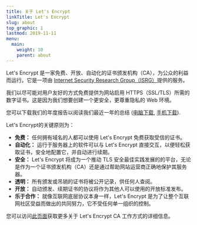 ```yaml
---
title: 关于 Let's Encrypt
linkTitle: Let's Encrypt
slug: about
top_graphic: 1
lastmod: 2019-11-11
menu:
  main:
    weight: 10
    parent: about
---
```


Let's Encrypt 是一家免费、开放、自动化的证书颁发机构（CA），为公众的利益而运行。它是一项由 [Internet Security Research Group（ISRG）](https://www.abetterinternet.org/)提供的服务。

我们以尽可能对用户友好的方式免费提供为网站启用 HTTPS（SSL/TLS）所需的数字证书。这是因为我们想要创建一个更安全，更尊重隐私的 Web 环境。

您可以下载我们的年度报告以阅读我们最近一年的总结 ([电脑下载](https://www.abetterinternet.org/annual-reports/), [手机下载](https://abetterinternet.org/documents/2019-ISRG-Annual-Report-Mobile.pdf)).

Let's Encrypt的关键原则为：

* **免费：** 任何拥有域名的人都可以使用 Let's Encrypt 免费获取受信的证书。
* **自动化：** 运行于服务器上的软件可以与 Let's Encrypt 直接交互，以便轻松获取证书，安全地配置它，并自动进行续期。
* **安全：** Let's Encrypt 将成为一个推动 TLS 安全最佳实践发展的的平台，无论是作为一个证书颁发机构（CA）还是通过帮助网站运营商正确地保护其服务器。
* **透明：** 所有颁发或吊销的证书将被公开记录，供任何人查阅。
* **开放：** 自动颁发、续期证书的协议将作为其他人可以使用的开放标准发布。
* **乐于合作：** 就像互联网底层协议本身一样，Let's Encrypt 是为了让整个互联网社区受益而做出的共同努力，它不受任何单一组织的控制。


您可以访问[此页面](/how-it-works)获取更多关于 Let's Encrypt CA 工作方式的详细信息。
